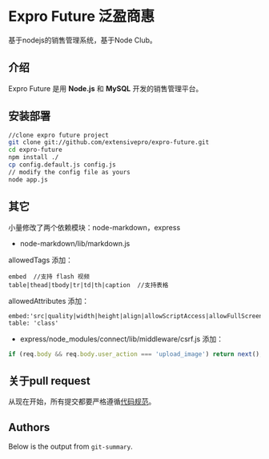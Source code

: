 # Expro Future 泛盈商惠

基于nodejs的销售管理系统，基于Node Club。

## 介绍

Expro Future 是用 **Node.js** 和 **MySQL** 开发的销售管理平台。

## 安装部署

```bash
//clone expro future project
git clone git://github.com/extensivepro/expro-future.git  
cd expro-future
npm install ./
cp config.default.js config.js
// modify the config file as yours
node app.js
```
    
## 其它

小量修改了两个依赖模块：node-markdown，express
 
* node-markdown/lib/markdown.js  

allowedTags 添加：

```
embed  //支持 flash 视频
table|thead|tbody|tr|td|th|caption  //支持表格
```
   
allowedAttributes 添加：

```
embed:'src|quality|width|height|align|allowScriptAccess|allowFullScreen|mode|type'
table: 'class'
```

* express/node_modules/connect/lib/middleware/csrf.js 添加：

```javascript
if (req.body && req.body.user_action === 'upload_image') return next();
```

## 关于pull request

从现在开始，所有提交都要严格遵循[代码规范](https://github.com/windyrobin/iFrame/blob/master/style.md)。

## Authors

Below is the output from `git-summary`.

```

```

